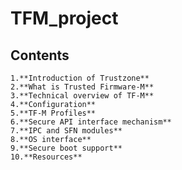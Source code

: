 # TFM_project

## Contents
    1.**Introduction of Trustzone**       
    2.**What is Trusted Firmware-M**
    3.**Technical overview of TF-M**
    4.**Configuration**
    5.**TF-M Profiles**
    6.**Secure API interface mechanism**
    7.**IPC and SFN modules**
    8.**OS interface**
    9.**Secure boot support**
    10.**Resources**


